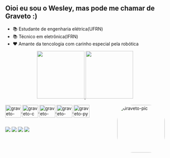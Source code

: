 ## Oioi eu sou o Wesley, mas pode me chamar de Graveto :)
- 📚 Estudante de engenharia elétrica(UFRN)
- 📚 Técnico em eletrônica(IFRN)
- ❤ Amante da tencologia com carinho especial pela robótica
<div align="center">
  <a href="https://github.com/Gr4veto">
  <img height="150em" src="https://github-readme-stats.vercel.app/api?username=Gr4veto&show_icons=true&theme=react&include_all_commits=true&count_private=true"/>
  <img height="150em" src="https://github-readme-stats.vercel.app/api/top-langs/?username=Gr4veto&layout=compact&langs_count=7&theme=react"/>
</div>
<div style="display: inline_block"><br>
  <img align="center" alt="graveto-ino" height="40" width="50" src="https://cdn.jsdelivr.net/gh/devicons/devicon/icons/arduino/arduino-original.svg">
  <img align="center" alt="graveto-c" height="40" width="50" src="https://cdn.jsdelivr.net/gh/devicons/devicon/icons/c/c-plain.svg">
  <img align="center" alt="graveto-cpp" height="40" width="50" src="https://cdn.jsdelivr.net/gh/devicons/devicon/icons/cplusplus/cplusplus-plain.svg">
  <img align="center" alt="graveto-poo" height="40" width="50" src="https://cdn.jsdelivr.net/gh/devicons/devicon/icons/csharp/csharp-original.svg">
  <img align="center" alt="graveto-py" height="40" width="50" src="https://cdn.jsdelivr.net/gh/devicons/devicon/icons/python/python-original.svg">
  <img align="right" alt="Graveto-pic" height="150" style="border-radius:50px;" src="https://media.discordapp.net/attachments/712342414764802073/959863980778737764/AvatarMaker.png">
</div>
  
  ##
  
  <div> 
  <a href="https://wa.me/qr/YJ26RFJKBLXGL1" target="_blank"><img src="https://img.shields.io/badge/WhatsApp-25D366?style=for-the-badge&logo=whatsapp&logoColor=white" target="_blank"></a>
  <a href="https://www.instagram.com/wesleycosta._" target="_blank"><img src="https://img.shields.io/badge/-Instagram-%23E4405F?style=for-the-badge&logo=instagram&logoColor=white" target="_blank"></a>
  <a href = "mailto:wesleycdoccg@gmail.com"><img src="https://img.shields.io/badge/Gmail-D14836?style=for-the-badge&logo=gmail&logoColor=white" target="_blank"></a>
  <a href="https://www.linkedin.com/in/wesley-costa-25172a179" target="_blank"><img src="https://img.shields.io/badge/-LinkedIn-%230077B5?style=for-the-badge&logo=linkedin&logoColor=white" target="_blank"></a> 
 
    
</div>
